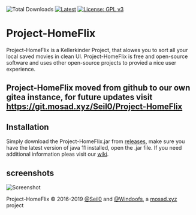 ![Total Downloads](https://img.shields.io/github/downloads/Seil0/Project-HomeFlix/total.svg?style=flat-square)
[![Latest](https://img.shields.io/github/release/Seil0/Project-HomeFlix/all.svg?style=flat-square)](https://git.mosad.xyz/Seil0/Project-HomeFlix/releases)
[![License: GPL v3](https://img.shields.io/badge/License-GPL%20v3-blue.svg?style=flat-square)](https://www.gnu.org/licenses/gpl-3.0)

# Project-HomeFlix
Project-HomeFlix is a Kellerkinder Project, that alowes you to sort all your local saved movies in clean UI. Project-HomeFlix is free and open-source software and uses other open-source projects to provied a nice user experience.

## Project-HomeFlix moved from github to our own gitea instance, for future updates visit https://git.mosad.xyz/Seil0/Project-HomeFlix

## Installation
Simply download the Project-HomeFlix.jar from [releases](https://git.mosad.xyz/Seil0/Project-HomeFlix/releases), make sure you have the latest version of java 11 installed, open the .jar file. If you need additional information pleas visit our [wiki](https://git.mosad.xyz/Seil0/Project-HomeFlix/wiki).

## screenshots
![Screenshot](https://www.mosad.xyz/images/Project-HomeFlix_MainWindow.png)

Project-HomeFlix © 2016-2019 [@Seil0](https://github.com/Seil0) and [@Windoofs](https://github.com/Windoofs), a [mosad.xyz](https://www.mosad.xyz) project
